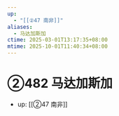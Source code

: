```yaml
---
up:
  - "[[②47 南非]]"
aliases:
  - 马达加斯加
ctime: 2025-03-01T13:17:35+08:00
mtime: 2025-10-01T11:40:34+08:00
---
```


# ②482 马达加斯加

- up: [[②47 南非]]
